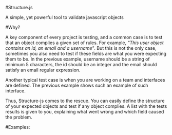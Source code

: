 #Structure.js

A simple, yet powerful tool to validate javascript objects

#Why?

A key component of every project is testing, and a common case is to test that an  object complies a given set of rules. For example, *"This user object contains an id, an email and a username"*. But this is not the only case, sometimes you also need to test if these fields are what you were expecting them to be. In the previous example, username should be a string of minimum 5 characters, the id should be an integer and the email should satisfy an email regular expression. 

Another typical test case is when you are working on a team and interfaces are defined. The previous example shows such an example of such interface. 

Thus, Structure-js comes to the rescue. You can easily define the structure of your expected objects and test if any object complies. A  list with the tests results is given to you, explaining what went wrong and which field caused the problem.

#Examples:

